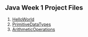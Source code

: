 ## Java Week 1 Project Files

1. [HelloWorld](HelloWorld.java)
2. [PrimitiveDataTypes](PrimitiveDataTypes.java)
3. [ArithmeticOperations](ArithmeticOperations.Java)

